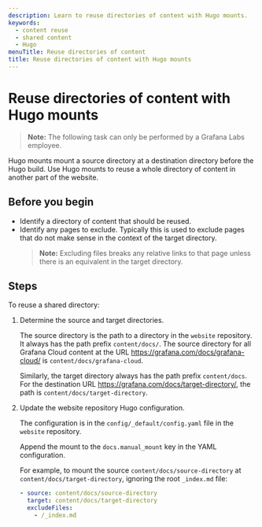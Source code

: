 ```yaml
---
description: Learn to reuse directories of content with Hugo mounts.
keywords:
  - content reuse
  - shared content
  - Hugo
menuTitle: Reuse directories of content
title: Reuse directories of content with Hugo mounts
---
```


# Reuse directories of content with Hugo mounts

> **Note:** The following task can only be performed by a Grafana Labs employee.

Hugo mounts mount a source directory at a destination directory before the Hugo build.
Use Hugo mounts to reuse a whole directory of content in another part of the website.

## Before you begin

- Identify a directory of content that should be reused.
- Identify any pages to exclude.
  Typically this is used to exclude pages that do not make sense in the context of the target directory.
  > **Note:** Excluding files breaks any relative links to that page unless there is an equivalent in the target directory.

## Steps

To reuse a shared directory:

1. Determine the source and target directories.

   The source directory is the path to a directory in the `website` repository.
   It always has the path prefix `content/docs/`.
   The source directory for all Grafana Cloud content at the URL https://grafana.com/docs/grafana-cloud/ is `content/docs/grafana-cloud`.

   Similarly, the target directory always has the path prefix `content/docs`.
   For the destination URL https://grafana.com/docs/target-directory/, the path is `content/docs/target-directory`.

1. Update the website repository Hugo configuration.

   The configuration is in the `config/_default/config.yaml` file in the `website` repository.

   Append the mount to the `docs.manual_mount` key in the YAML configuration.

   For example, to mount the source `content/docs/source-directory` at `content/docs/target-directory`, ignoring the root `_index.md` file:

   ```yaml
   - source: content/docs/source-directory
     target: content/docs/target-directory
     excludeFiles:
       - /_index.md
   ```
